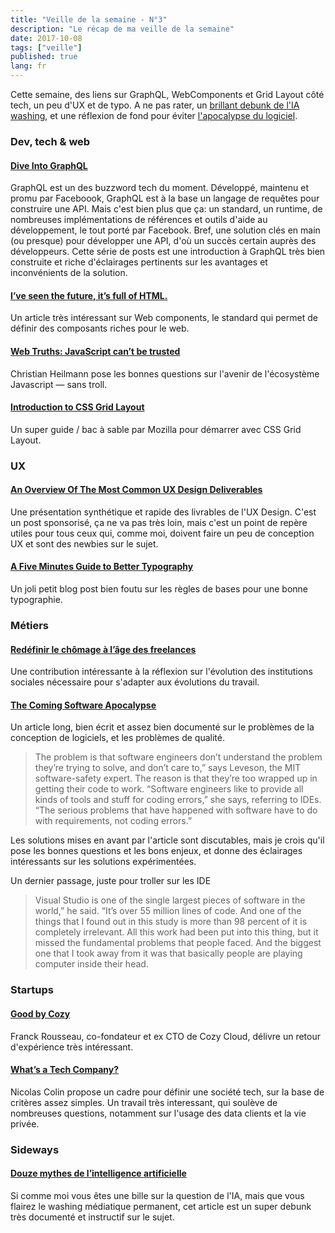 ```yaml
---
title: "Veille de la semaine - N°3"
description: "Le récap de ma veille de la semaine"
date: 2017-10-08
tags: ["veille"]
published: true
lang: fr
---
```


Cette semaine, des liens sur GraphQL, WebComponents et Grid Layout côté tech, un peu d'UX et de typo. A ne pas rater, un [brillant debunk de l'IA washing](http://www.oezratty.net/wordpress/2017/douze-mythes-intelligence-artificielle/), et une réflexion de fond pour éviter [l'apocalypse du logiciel](https://www.theatlantic.com/technology/archive/2017/09/saving-the-world-from-code/540393/?utm_source=twb).

### Dev, tech & web

#### [Dive Into GraphQL](https://marmelab.com/blog/2017/09/03/dive-into-graphql.html)

GraphQL est un des buzzword tech du moment. Développé, maintenu et promu par Faceboook, GraphQL est à la base un langage de requêtes pour construire une API. Mais c'est bien plus que ça: un standard, un runtime, de nombreuses implémentations de références et outils d'aide au développement, le tout porté par Facebook. Bref, une solution clés en main (ou presque) pour développer une API, d'où un succès certain auprès des développeurs. Cette série de posts est une introduction à GraphQL très bien construite et riche d'éclairages pertinents sur les avantages et inconvénients de la solution.

#### [I’ve seen the future, it’s full of HTML.](https://medium.com/@mikeal/ive-seen-the-future-it-s-full-of-html-2577246f2210)

Un article très intéressant sur Web components, le standard qui permet de définir des composants riches pour le web. 

#### [Web Truths: JavaScript can’t be trusted](https://christianheilmann.com/2017/09/26/web-truths-javascript-cant-be-trusted/)

Christian Heilmann pose les bonnes questions sur l'avenir de l'écosystème Javascript — sans troll.

#### [Introduction to CSS Grid Layout](https://mozilladevelopers.github.io/playground/)

Un super guide / bac à sable par Mozilla pour démarrer avec CSS Grid Layout. 

### UX

#### [An Overview Of The Most Common UX Design Deliverables](https://www.smashingmagazine.com/2017/09/comprehensive-overview-ux-design-deliverables/)

Une présentation synthétique et rapide des livrables de l'UX Design. C'est un post sponsorisé, ça ne va pas très loin, mais c'est un point de repère utiles pour tous ceux qui, comme moi, doivent faire un peu de conception UX et sont des newbies sur le sujet.

#### [A Five Minutes Guide to Better Typography](http://pierrickcalvez.com/journal/a-five-minutes-guide-to-better-typography)

Un joli petit blog post bien foutu sur les règles de bases pour une bonne typographie. 

### Métiers

#### [Redéfinir le chômage à l’âge des freelances](https://medium.com/@Vitolae/red%C3%A9finir-le-ch%C3%B4mage-%C3%A0-l%C3%A2ge-des-freelances-a3a90a99d7b2)

Une contribution intéressante à la réflexion sur l'évolution des institutions sociales nécessaire pour s'adapter aux évolutions du travail.


#### [The Coming Software Apocalypse](https://www.theatlantic.com/technology/archive/2017/09/saving-the-world-from-code/540393/?utm_source=twb)

Un article long, bien écrit et assez bien documenté sur le problèmes de la conception de logiciels, et les problèmes de qualité.

>The problem is that software engineers don’t understand the problem they’re trying to solve, and don’t care to,” says Leveson, the MIT software-safety expert. The reason is that they’re too wrapped up in getting their code to work. “Software engineers like to provide all kinds of tools and stuff for coding errors,” she says, referring to IDEs. “The serious problems that have happened with software have to do with requirements, not coding errors.” 

Les solutions mises en avant par l'article sont discutables, mais je crois qu'il pose les bonnes questions et les bons enjeux, et donne des éclairages intéressants sur les solutions expérimentées.

Un dernier passage, juste pour troller sur les IDE

>Visual Studio is one of the single largest pieces of software in the world,” he said. “It’s over 55 million lines of code. And one of the things that I found out in this study is more than 98 percent of it is completely irrelevant. All this work had been put into this thing, but it missed the fundamental problems that people faced. And the biggest one that I took away from it was that basically people are playing computer inside their head.

### Startups

#### [Good by Cozy](https://blog.addictedtointer.net/2017/09/26/goodbye-cozy/)

Franck Rousseau, co-fondateur et ex CTO de Cozy Cloud, délivre un retour d'expérience très intéressant.

#### [What’s a Tech Company?](https://salon.thefamily.co/whats-a-tech-company-515960d76c21)

Nicolas Colin propose un cadre pour définir une société tech, sur la base de critères assez simples. Un travail très interessant, qui soulève de nombreuses questions, notamment sur l'usage des data clients et la vie privée.

### Sideways

#### [Douze mythes de l’intelligence artificielle](http://www.oezratty.net/wordpress/2017/douze-mythes-intelligence-artificielle/)

Si comme moi vous êtes une bille sur la question de l'IA, mais que vous flairez le washing médiatique permanent, cet article est un super debunk très documenté et instructif sur le sujet. 


